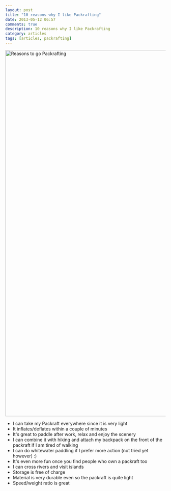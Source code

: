 ```yaml
---
layout: post
title: "10 reasons why I like Packrafting"
date: 2013-05-12 06:57
comments: true
description: 10 reasons why I like Packrafting
category: articles
tags: [articles, packrafting]
---
```

<a href="http://www.flickr.com/photos/90204224@N07/8729735329/" ><img src="http://farm8.staticflickr.com/7425/8729735329_78a6f1a644_c.jpg" width="1150" alt="Reasons to go Packrafting"></a>
<ul>
<li>I can take my Packraft everywhere since it is very light</li>
<li>It inflates/deflates within a couple of minutes</li>
<li>It's great to paddle after work, relax and enjoy the scenery</li>
<li>I can combine it with hiking and attach my backpack on the front of the packraft if I am tired of walking</li>
<li>I can do whitewater paddling if I prefer more action (not tried yet however) :)</li>
<li>It's even more fun once you find people who own a packraft too</li>
<li>I can cross rivers and visit islands</li>
<li>Storage is free of charge</li>
<li>Material is very durable even so the packraft is quite light</li>
<li>Speed/weight ratio is great</li>
</ul>
